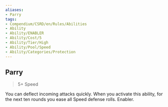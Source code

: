 ```yaml
---
aliases:
- Parry
tags:
- Compendium/CSRD/en/Rules/Abilities
- Ability
- Ability/ENABLER
- Ability/Cost/5
- Ability/Tier/High
- Ability/Pool/Speed
- Ability/Categories/Protection
---
```


  
## Parry  
>5+  Speed  
  
You can deflect incoming attacks quickly. When you activate this ability, for the next ten rounds you ease all Speed defense rolls. Enabler.